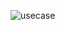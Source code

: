 ![usecase](http://www.plantuml.com/plantuml/proxy?cache=no&src=https://raw.githubusercontent.com/SanAntonik/SDT_2022/01-02_Antoniuk_Stepan/IA-01/Antoniuk_Stepan/documentation/usecase.wsd)